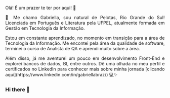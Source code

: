 <p align="justify">
Olá! É um prazer te ter por aqui! 🙂
</p>  

<p align="justify">
👋 Me chamo Gabriella, sou natural de Pelotas, Rio Grande do Sul! 
Licenciada em Português e Literatura pela UFPEL, atualmente formada em Gestão em Tecnologia da Informação. 
</p> 

<p align="justify">  
Estou em constante aprendizado, no momento em transição para a área de Tecnologia da Informação. Me encontei pela área da qualidade de software, terminei o curso de Analista de QA e aprendi muito sobre a área. 
</p>  

<p align="justify">
Além disso, já me aventurei um pouco em desenvolvimento Front-End e explorei bancos de dados, BI, entre outros. 
Dê uma olhada no meu perfil e certificados no LinkedIn para conhecer mais sobre minha jornada [clicando aqui](https://www.linkedin.com/in/gabriellabraz/)
💻✨
</p>

### Hi there 👋

<!--
**bibiellabraz/bibiellabraz** is a ✨ _special_ ✨ repository because its `README.md` (this file) appears on your GitHub profile.

Here are some ideas to get you started:

- 🔭 I’m currently working on ...
- 🌱 I’m currently learning ...
- 👯 I’m looking to collaborate on ...
- 🤔 I’m looking for help with ...
- 💬 Ask me about ...
- 📫 How to reach me: ...
- 😄 Pronouns: ...
- ⚡ Fun fact: ...
-->

